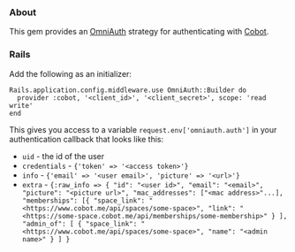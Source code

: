 ### About

This gem provides an [OmniAuth](https://github.com/intridea/omniauth) strategy for authenticating with [Cobot](http://cobot.me).

### Rails

Add the following as an initializer:

    Rails.application.config.middleware.use OmniAuth::Builder do
      provider :cobot, '<client_id>', '<client_secret>', scope: 'read write'
    end

This gives you access to a variable `request.env['omniauth.auth']` in your authentication callback that looks like this:

* `uid` - the id of the user
* `credentials` - `{'token' => '<access token>'}`
* `info` - `{'email' => '<user email>', 'picture' => '<url>'}`
* `extra` - `{:raw_info => { "id": "<user id>", "email": "<email>", "picture": "<picture url>", "mac_addresses": ["<mac address>"...], "memberships": [{ "space_link": "<https://www.cobot.me/api/spaces/some-space>", "link": "<https://some-space.cobot.me/api/memberships/some-membership>" } ], "admin_of": [ { "space_link": "<https://www.cobot.me/api/spaces/some-space>", "name": "<admin name>" } ] }`

